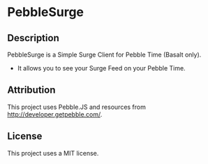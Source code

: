 # PebbleSurge

Description
-------------------------

PebbleSurge is a Simple Surge Client for Pebble Time (Basalt only). 

* It allows you to see your Surge Feed on your Pebble Time.

Attribution
-------------------------

This project uses Pebble.JS and resources from http://developer.getpebble.com/.

License
-------------------------

This project uses a MIT license.

